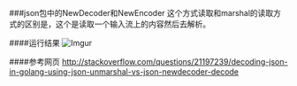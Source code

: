 ###json包中的NewDecoder和NewEncoder
这个方式读取和marshal的读取方式的区别是，这个是读取一个输入流上的内容然后去解析。


####运行结果
![Imgur](http://i.imgur.com/MiaEaCx.png)

####参考网页
http://stackoverflow.com/questions/21197239/decoding-json-in-golang-using-json-unmarshal-vs-json-newdecoder-decode
